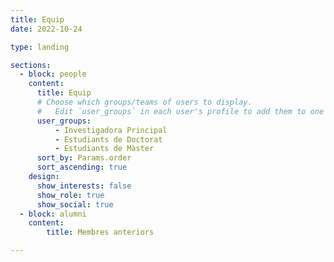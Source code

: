 ```yaml
---
title: Equip
date: 2022-10-24

type: landing

sections:
  - block: people
    content:
      title: Equip
      # Choose which groups/teams of users to display.
      #   Edit `user_groups` in each user's profile to add them to one or more of these groups.
      user_groups:
          - Investigadora Principal
          - Estudiants de Doctorat
          - Estudiants de Màster
      sort_by: Params.order
      sort_ascending: true
    design:
      show_interests: false
      show_role: true
      show_social: true
  - block: alumni
    content: 
        title: Membres anteriors

---
```

